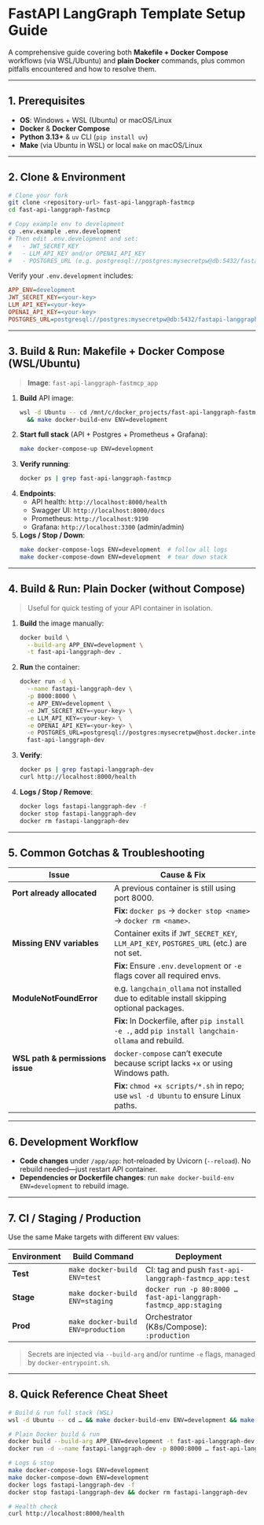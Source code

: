# FastAPI LangGraph Template Setup Guide

A comprehensive guide covering both **Makefile + Docker Compose** workflows (via WSL/Ubuntu) and **plain Docker** commands, plus common pitfalls encountered and how to resolve them.

---

## 1. Prerequisites

- **OS**: Windows + WSL (Ubuntu) or macOS/Linux
- **Docker** & **Docker Compose**
- **Python 3.13+** & `uv` CLI (`pip install uv`)
- **Make** (via Ubuntu in WSL) or local `make` on macOS/Linux

---

## 2. Clone & Environment

```bash
# Clone your fork
git clone <repository-url> fast-api-langgraph-fastmcp
cd fast-api-langgraph-fastmcp

# Copy example env to development
cp .env.example .env.development
# Then edit .env.development and set:
#   - JWT_SECRET_KEY
#   - LLM_API_KEY and/or OPENAI_API_KEY
#   - POSTGRES_URL (e.g. postgresql://postgres:mysecretpw@db:5432/fastapi-langgraph-mcp-dev)
```

Verify your `.env.development` includes:
```ini
APP_ENV=development
JWT_SECRET_KEY=<your-key>
LLM_API_KEY=<your-key>
OPENAI_API_KEY=<your-key>
POSTGRES_URL=postgresql://postgres:mysecretpw@db:5432/fastapi-langgraph-mcp-dev
```

---

## 3. Build & Run: Makefile + Docker Compose (WSL/Ubuntu)

> **Image**: `fast-api-langgraph-fastmcp_app`

1. **Build** API image:
   ```bash
   wsl -d Ubuntu -- cd /mnt/c/docker_projects/fast-api-langgraph-fastmcp \
     && make docker-build-env ENV=development
   ```
2. **Start full stack** (API + Postgres + Prometheus + Grafana):
   ```bash
   make docker-compose-up ENV=development
   ```
3. **Verify running**:
   ```bash
   docker ps | grep fast-api-langgraph-fastmcp
   ```
4. **Endpoints**:
   - API health:     `http://localhost:8000/health`
   - Swagger UI:     `http://localhost:8000/docs`
   - Prometheus:     `http://localhost:9190`
   - Grafana:        `http://localhost:3300` (admin/admin)
5. **Logs / Stop / Down**:
   ```bash
   make docker-compose-logs ENV=development  # follow all logs
   make docker-compose-down ENV=development  # tear down stack
   ```

---

## 4. Build & Run: Plain Docker (without Compose)

> Useful for quick testing of your API container in isolation.

1. **Build** the image manually:
   ```bash
   docker build \
     --build-arg APP_ENV=development \
     -t fast-api-langgraph-dev .
   ```
2. **Run** the container:
   ```bash
   docker run -d \
     --name fastapi-langgraph-dev \
     -p 8000:8000 \
     -e APP_ENV=development \
     -e JWT_SECRET_KEY=<your-key> \
     -e LLM_API_KEY=<your-key> \
     -e OPENAI_API_KEY=<your-key> \
     -e POSTGRES_URL=postgresql://postgres:mysecretpw@host.docker.internal:55432/fastapi-langgraph-mcp-dev \
     fast-api-langgraph-dev
   ```
3. **Verify**:
   ```bash
   docker ps | grep fastapi-langgraph-dev
   curl http://localhost:8000/health
   ```
4. **Logs / Stop / Remove**:
   ```bash
   docker logs fastapi-langgraph-dev -f
   docker stop fastapi-langgraph-dev
   docker rm fastapi-langgraph-dev
   ```

---

## 5. Common Gotchas & Troubleshooting

| Issue                              | Cause & Fix                                                                                       |
|------------------------------------|---------------------------------------------------------------------------------------------------|
| **Port already allocated**         | A previous container is still using port 8000.                                                     |
|                                    | **Fix:** `docker ps` → `docker stop <name>` → `docker rm <name>`.                                     |
| **Missing ENV variables**          | Container exits if `JWT_SECRET_KEY`, `LLM_API_KEY`, `POSTGRES_URL` (etc.) are not set.             |
|                                    | **Fix:** Ensure `.env.development` or `-e` flags cover all required envs.                           |
| **ModuleNotFoundError**            | e.g. `langchain_ollama` not installed due to editable install skipping optional packages.         |
|                                    | **Fix:** In Dockerfile, after `pip install -e .`, add `pip install langchain-ollama` and rebuild.  |
| **WSL path & permissions issue**   | `docker-compose` can’t execute because script lacks `+x` or using Windows path.                    |
|                                    | **Fix:** `chmod +x scripts/*.sh` in repo; use `wsl -d Ubuntu` to ensure Linux paths.               |

---

## 6. Development Workflow

- **Code changes** under `/app/app`: hot-reloaded by Uvicorn (`--reload`). No rebuild needed—just restart API container.
- **Dependencies or Dockerfile changes**: run `make docker-build-env ENV=development` to rebuild image.

---

## 7. CI / Staging / Production

Use the same Make targets with different `ENV` values:

| Environment | Build Command                         | Deployment                                                      |
|-------------|---------------------------------------|-----------------------------------------------------------------|
| **Test**    | `make docker-build ENV=test`      | CI: tag and push `fast-api-langgraph-fastmcp_app:test`         |
| **Stage**   | `make docker-build ENV=staging`   | `docker run -p 80:8000 … fast-api-langgraph-fastmcp_app:staging`|
| **Prod**    | `make docker-build ENV=production`| Orchestrator (K8s/Compose): `:production`                      |

> Secrets are injected via `--build-arg` and/or runtime `-e` flags, managed by `docker-entrypoint.sh`.

---

## 8. Quick Reference Cheat Sheet

```bash
# Build & run full stack (WSL)
wsl -d Ubuntu -- cd … && make docker-build-env ENV=development && make docker-compose-up ENV=development

# Plain Docker build & run
docker build --build-arg APP_ENV=development -t fast-api-langgraph-dev .
docker run -d --name fastapi-langgraph-dev -p 8000:8000 … fast-api-langgraph-dev

# Logs & stop
make docker-compose-logs ENV=development
make docker-compose-down ENV=development
docker logs fastapi-langgraph-dev -f
docker stop fastapi-langgraph-dev && docker rm fastapi-langgraph-dev

# Health check
curl http://localhost:8000/health
```


